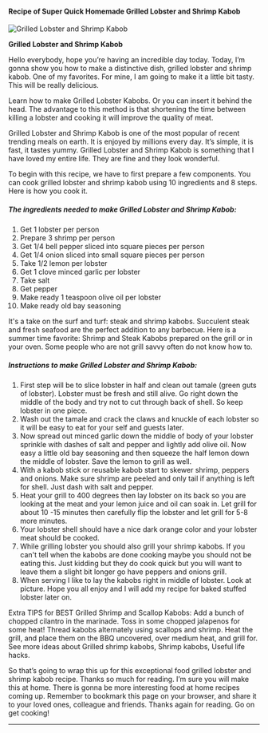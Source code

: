             

#### Recipe of Super Quick Homemade Grilled Lobster and Shrimp Kabob

![Grilled Lobster and Shrimp Kabob](https://img-global.cpcdn.com/recipes/2b1b9baa1eaa4e31/751x532cq70/grilled-lobster-and-shrimp-kabob-recipe-main-photo.jpg)

**Grilled Lobster and Shrimp Kabob**

Hello everybody, hope you’re having an incredible day today. Today, I’m gonna show you how to make a distinctive dish, grilled lobster and shrimp kabob. One of my favorites. For mine, I am going to make it a little bit tasty. This will be really delicious.

Learn how to make Grilled Lobster Kabobs. Or you can insert it behind the head. The advantage to this method is that shortening the time between killing a lobster and cooking it will improve the quality of meat.

Grilled Lobster and Shrimp Kabob is one of the most popular of recent trending meals on earth. It is enjoyed by millions every day. It’s simple, it is fast, it tastes yummy. Grilled Lobster and Shrimp Kabob is something that I have loved my entire life. They are fine and they look wonderful.

To begin with this recipe, we have to first prepare a few components. You can cook grilled lobster and shrimp kabob using 10 ingredients and 8 steps. Here is how you cook it.

##### The ingredients needed to make Grilled Lobster and Shrimp Kabob:

1.  Get 1 lobster per person
2.  Prepare 3 shrimp per person
3.  Get 1/4 bell pepper sliced into square pieces per person
4.  Get 1/4 onion sliced into small square pieces per person
5.  Take 1/2 lemon per lobster
6.  Get 1 clove minced garlic per lobster
7.  Take salt
8.  Get pepper
9.  Make ready 1 teaspoon olive oil per lobster
10.  Make ready old bay seasoning

It's a take on the surf and turf: steak and shrimp kabobs. Succulent steak and fresh seafood are the perfect addition to any barbecue. Here is a summer time favorite: Shrimp and Steak Kabobs prepared on the grill or in your oven. Some people who are not grill savvy often do not know how to.

##### Instructions to make Grilled Lobster and Shrimp Kabob:

1.  First step will be to slice lobster in half and clean out tamale (green guts of lobster). Lobster must be fresh and still alive. Go right down the middle of the body and try not to cut through back of shell. So keep lobster in one piece.
2.  Wash out the tamale and crack the claws and knuckle of each lobster so it will be easy to eat for your self and guests later.
3.  Now spread out minced garlic down the middle of body of your lobster sprinkle with dashes of salt and pepper and lightly add olive oil. Now easy a little old bay seasoning and then squeeze the half lemon down the middle of lobster. Save the lemon to grill as well.
4.  With a kabob stick or reusable kabob start to skewer shrimp, peppers and onions. Make sure shrimp are peeled and only tail if anything is left for shell. Just dash with salt and pepper.
5.  Heat your grill to 400 degrees then lay lobster on its back so you are looking at the meat and your lemon juice and oil can soak in. Let grill for about 10 -15 minutes then carefully flip the lobster and let grill for 5-8 more minutes.
6.  Your lobster shell should have a nice dark orange color and your lobster meat should be cooked.
7.  While grilling lobster you should also grill your shrimp kabobs. If you can't tell when the kabobs are done cooking maybe you should not be eating this. Just kidding but they do cook quick but you will want to leave them a slight bit longer go have peppers and onions grill.
8.  When serving I like to lay the kabobs right in middle of lobster. Look at picture. Hope you all enjoy and I will add my recipe for baked stuffed lobster later on.

Extra TIPS for BEST Grilled Shrimp and Scallop Kabobs: Add a bunch of chopped cilantro in the marinade. Toss in some chopped jalapenos for some heat! Thread kabobs alternately using scallops and shrimp. Heat the grill, and place them on the BBQ uncovered, over medium heat, and grill for. See more ideas about Grilled shrimp kabobs, Shrimp kabobs, Useful life hacks.

So that’s going to wrap this up for this exceptional food grilled lobster and shrimp kabob recipe. Thanks so much for reading. I’m sure you will make this at home. There is gonna be more interesting food at home recipes coming up. Remember to bookmark this page on your browser, and share it to your loved ones, colleague and friends. Thanks again for reading. Go on get cooking!

* * *